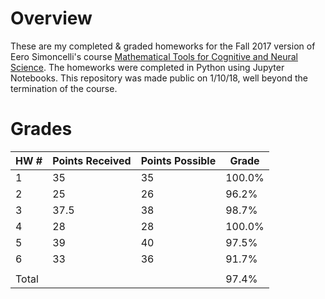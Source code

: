 # Overview

These are my completed & graded homeworks for the Fall 2017 version of
Eero Simoncelli's course
[Mathematical Tools for Cognitive and Neural Science](http://www.cns.nyu.edu/~eero/math-tools/).
The homeworks were completed in Python using Jupyter Notebooks.
This repository was made public on 1/10/18, well beyond the
termination of the course.

# Grades

| HW #      | Points Received   | Points Possible   | Grade     |
|-----------|-------------------|-------------------|-----------|
| 1         | 35                | 35                | 100.0%    |
| 2         | 25                | 26                | 96.2%     |
| 3         | 37.5              | 38                | 98.7%     |
| 4         | 28                | 28                | 100.0%    |
| 5         | 39                | 40                | 97.5%     |
| 6         | 33                | 36                | 91.7%     |
|           |                   |                   |           |
| Total     |                   |                   | 97.4%     |
